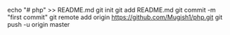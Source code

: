 echo "# php" >> README.md
git init
git add README.md
git commit -m "first commit"
git remote add origin https://github.com/Mugish1/php.git
git push -u origin master
